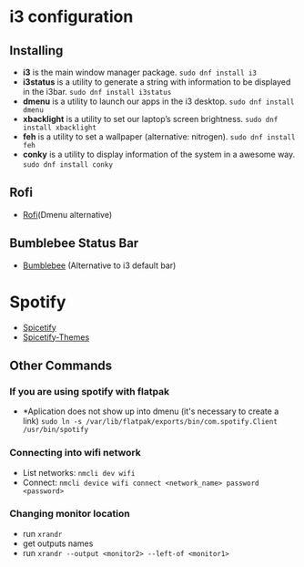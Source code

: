 # i3 configuration

## Installing
* **i3** is the main window manager package.
```sudo dnf install i3```
* **i3status** is a utility to generate a string with information to be displayed in the i3bar.
```sudo dnf install i3status```
* **dmenu** is a utility to launch our apps in the i3 desktop.
```sudo dnf install dmenu```
* **xbacklight** is a utility to set our laptop’s screen brightness.
```sudo dnf install xbacklight```
* **feh** is a utility to set a wallpaper (alternative: nitrogen).
```sudo dnf install feh```
* **conky** is a utility to display information of the system in a awesome way.
```sudo dnf install conky```

## Rofi
* [Rofi](https://github.com/davatorium/rofi)(Dmenu alternative)

## Bumblebee Status Bar
* [Bumblebee](https://github.com/tobi-wan-kenobi/bumblebee-status) (Alternative to i3 default bar)

# Spotify 
* [Spicetify](https://github.com/khanhas/spicetify-cli)
* [Spicetify-Themes](https://github.com/morpheusthewhite/spicetify-themes)

## Other Commands

### If you are using spotify with flatpak
* *Aplication does not show up into dmenu (it's necessary to create a link)
```sudo ln -s /var/lib/flatpak/exports/bin/com.spotify.Client /usr/bin/spotify```

### Connecting into wifi network
* List networks: ```nmcli dev wifi```
* Connect: ```nmcli device wifi connect <network_name> password <password>```

### Changing monitor location
* run ```xrandr```
* get outputs names
* run ```xrandr --output <monitor2> --left-of <monitor1>```